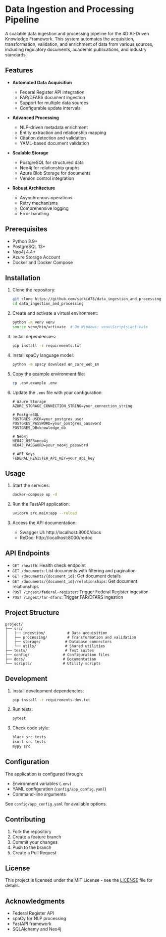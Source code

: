 # Data Ingestion and Processing Pipeline

A scalable data ingestion and processing pipeline for the 4D AI-Driven Knowledge Framework. This system automates the acquisition, transformation, validation, and enrichment of data from various sources, including regulatory documents, academic publications, and industry standards.

## Features

- **Automated Data Acquisition**
  - Federal Register API integration
  - FAR/DFARS document ingestion
  - Support for multiple data sources
  - Configurable update intervals

- **Advanced Processing**
  - NLP-driven metadata enrichment
  - Entity extraction and relationship mapping
  - Citation detection and validation
  - YAML-based document validation

- **Scalable Storage**
  - PostgreSQL for structured data
  - Neo4j for relationship graphs
  - Azure Blob Storage for documents
  - Version control integration

- **Robust Architecture**
  - Asynchronous operations
  - Retry mechanisms
  - Comprehensive logging
  - Error handling

## Prerequisites

- Python 3.9+
- PostgreSQL 13+
- Neo4j 4.4+
- Azure Storage Account
- Docker and Docker Compose

## Installation

1. Clone the repository:
   ```bash
   git clone https://github.com/sidkid78/data_ingestion_and_processing.git
   cd data_ingestion_and_processing
   ```

2. Create and activate a virtual environment:
   ```bash
   python -m venv venv
   source venv/bin/activate  # On Windows: venv\Scripts\activate
   ```

3. Install dependencies:
   ```bash
   pip install -r requirements.txt
   ```

4. Install spaCy language model:
   ```bash
   python -m spacy download en_core_web_sm
   ```

5. Copy the example environment file:
   ```bash
   cp .env.example .env
   ```

6. Update the `.env` file with your configuration:
   ```env
   # Azure Storage
   AZURE_STORAGE_CONNECTION_STRING=your_connection_string

   # PostgreSQL
   POSTGRES_USER=your_postgres_user
   POSTGRES_PASSWORD=your_postgres_password
   POSTGRES_DB=knowledge_db

   # Neo4j
   NEO4J_USER=neo4j
   NEO4J_PASSWORD=your_neo4j_password

   # API Keys
   FEDERAL_REGISTER_API_KEY=your_api_key
   ```

## Usage

1. Start the services:
   ```bash
   docker-compose up -d
   ```

2. Run the FastAPI application:
   ```bash
   uvicorn src.main:app --reload
   ```

3. Access the API documentation:
   - Swagger UI: http://localhost:8000/docs
   - ReDoc: http://localhost:8000/redoc

## API Endpoints

- `GET /health`: Health check endpoint
- `GET /documents`: List documents with filtering and pagination
- `GET /documents/{document_id}`: Get document details
- `GET /documents/{document_id}/relationships`: Get document relationships
- `POST /ingest/federal-register`: Trigger Federal Register ingestion
- `POST /ingest/far-dfars`: Trigger FAR/DFARS ingestion

## Project Structure

```
project/
├── src/
│   ├── ingestion/          # Data acquisition
│   ├── processing/         # Transformation and validation
│   ├── storage/           # Database connectors
│   └── utils/             # Shared utilities
├── tests/                 # Test suites
├── config/               # Configuration files
├── docs/                 # Documentation
└── scripts/              # Utility scripts
```

## Development

1. Install development dependencies:
   ```bash
   pip install -r requirements-dev.txt
   ```

2. Run tests:
   ```bash
   pytest
   ```

3. Check code style:
   ```bash
   black src tests
   isort src tests
   mypy src
   ```

## Configuration

The application is configured through:
- Environment variables (`.env`)
- YAML configuration (`config/app_config.yaml`)
- Command-line arguments

See `config/app_config.yaml` for available options.

## Contributing

1. Fork the repository
2. Create a feature branch
3. Commit your changes
4. Push to the branch
5. Create a Pull Request

## License

This project is licensed under the MIT License - see the [LICENSE](LICENSE) file for details.

## Acknowledgments

- Federal Register API
- spaCy for NLP processing
- FastAPI framework
- SQLAlchemy and Neo4j 